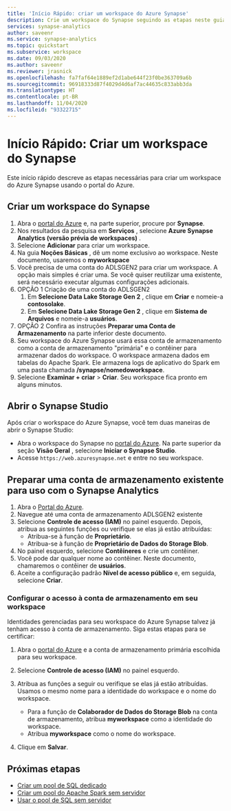 ```yaml
---
title: 'Início Rápido: criar um workspace do Azure Synapse'
description: Crie um workspace do Synapse seguindo as etapas neste guia.
services: synapse-analytics
author: saveenr
ms.service: synapse-analytics
ms.topic: quickstart
ms.subservice: workspace
ms.date: 09/03/2020
ms.author: saveenr
ms.reviewer: jrasnick
ms.openlocfilehash: fa7faf64e1889ef2d1abe644f23f0be363709a6b
ms.sourcegitcommit: 96918333d87f4029d4d6af7ac44635c833abb3da
ms.translationtype: HT
ms.contentlocale: pt-BR
ms.lasthandoff: 11/04/2020
ms.locfileid: "93322715"
---
```

# <a name="quickstart-create-a-synapse-workspace"></a>Início Rápido: Criar um workspace do Synapse
Este início rápido descreve as etapas necessárias para criar um workspace do Azure Synapse usando o portal do Azure.

## <a name="create-a-synapse-workspace"></a>Criar um workspace do Synapse

1. Abra o [portal do Azure](https://portal.azure.com) e, na parte superior, procure por **Synapse**.
1. Nos resultados da pesquisa em **Serviços** , selecione **Azure Synapse Analytics (versão prévia de workspaces)** .
1. Selecione **Adicionar** para criar um workspace.
1. Na guia **Noções Básicas** , dê um nome exclusivo ao workspace. Neste documento, usaremos o **myworkspace**
1. Você precisa de uma conta do ADLSGEN2 para criar um workspace. A opção mais simples é criar uma. Se você quiser reutilizar uma existente, será necessário executar algumas configurações adicionais. 
1. OPÇÃO 1 Criação de uma conta do ADLSGEN2 
    1. Em **Selecione Data Lake Storage Gen 2** , clique em **Criar** e nomeie-a **contosolake**.
    1. Em **Selecione Data Lake Storage Gen 2** , clique em **Sistema de Arquivos** e nomeie-a **usuários**.
1. OPÇÃO 2 Confira as instruções **Preparar uma Conta de Armazenamento** na parte inferior deste documento.
1. Seu workspace do Azure Synapse usará essa conta de armazenamento como a conta de armazenamento "primária" e o contêiner para armazenar dados do workspace. O workspace armazena dados em tabelas do Apache Spark. Ele armazena logs de aplicativo do Spark em uma pasta chamada **/synapse/nomedoworkspace**.
1. Selecione **Examinar + criar** > **Criar**. Seu workspace fica pronto em alguns minutos.

## <a name="open-synapse-studio"></a>Abrir o Synapse Studio

Após criar o workspace do Azure Synapse, você tem duas maneiras de abrir o Synapse Studio:

* Abra o workspace do Synapse no [portal do Azure](https://portal.azure.com). Na parte superior da seção **Visão Geral** , selecione **Iniciar o Synapse Studio**.
* Acesse `https://web.azuresynapse.net` e entre no seu workspace.

## <a name="prepare-an-existing-storage-account-for-use-with-synapse-analytics"></a>Preparar uma conta de armazenamento existente para uso com o Synapse Analytics

1. Abra o [Portal do Azure](https://portal.azure.com).
1. Navegue até uma conta de armazenamento ADLSGEN2 existente
1. Selecione **Controle de acesso (IAM)** no painel esquerdo. Depois, atribua as seguintes funções ou verifique se elas já estão atribuídas:
    * Atribua-se à função de **Proprietário**.
    * Atribua-se à função de **Proprietário de Dados do Storage Blob**.
1. No painel esquerdo, selecione **Contêineres** e crie um contêiner.
1. Você pode dar qualquer nome ao contêiner. Neste documento, chamaremos o contêiner de **usuários**.
1. Aceite a configuração padrão **Nível de acesso público** e, em seguida, selecione **Criar**.

### <a name="configure-access-to-the-storage-account-from-your-workspace"></a>Configurar o acesso à conta de armazenamento em seu workspace

Identidades gerenciadas para seu workspace do Azure Synapse talvez já tenham acesso à conta de armazenamento. Siga estas etapas para se certificar:

1. Abra o [portal do Azure](https://portal.azure.com) e a conta de armazenamento primária escolhida para seu workspace.
1. Selecione **Controle de acesso (IAM)** no painel esquerdo.
1. Atribua as funções a seguir ou verifique se elas já estão atribuídas. Usamos o mesmo nome para a identidade do workspace e o nome do workspace.
    * Para a função de **Colaborador de Dados do Storage Blob** na conta de armazenamento, atribua **myworkspace** como a identidade do workspace.
    * Atribua **myworkspace** como o nome do workspace.

1. Clique em **Salvar**.

## <a name="next-steps"></a>Próximas etapas

* [Criar um pool de SQL dedicado](quickstart-create-sql-pool-studio.md) 
* [Criar um pool do Apache Spark sem servidor](quickstart-create-apache-spark-pool-portal.md)
* [Usar o pool de SQL sem servidor](quickstart-sql-on-demand.md)
